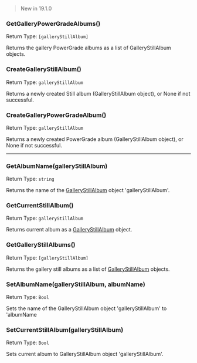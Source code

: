 > New in 19.1.0

### GetGalleryPowerGradeAlbums()

Return Type: `[galleryStillAlbum]`

Returns the gallery PowerGrade albums as a list of GalleryStillAlbum objects.

### CreateGalleryStillAlbum()

Return Type: `galleryStillAlbum`

Returns a newly created Still album (GalleryStillAlbum object), or None if not successful.

### CreateGalleryPowerGradeAlbum()

Return Type: `galleryStillAlbum`

Returns a newly created PowerGrade album (GalleryStillAlbum object), or None if not successful.

---

### GetAlbumName(galleryStillAlbum)

Return Type: `string`

Returns the name of the [GalleryStillAlbum](./GalleryStillAlbum.md) object 'galleryStillAlbum'.

### GetCurrentStillAlbum()

Return Type: `galleryStillAlbum`

Returns current album as a [GalleryStillAlbum](./GalleryStillAlbum.md) object.

### GetGalleryStillAlbums()

Return Type: `[galleryStillAlbum]`

Returns the gallery still albums as a list of [GalleryStillAlbum](./GalleryStillAlbum.md) objects.

### SetAlbumName(galleryStillAlbum, albumName)

Return Type: `Bool`

Sets the name of the GalleryStillAlbum object 'galleryStillAlbum' to 'albumName

### SetCurrentStillAlbum(galleryStillAlbum)

Return Type: `Bool`

Sets current album to GalleryStillAlbum object 'galleryStillAlbum'.
